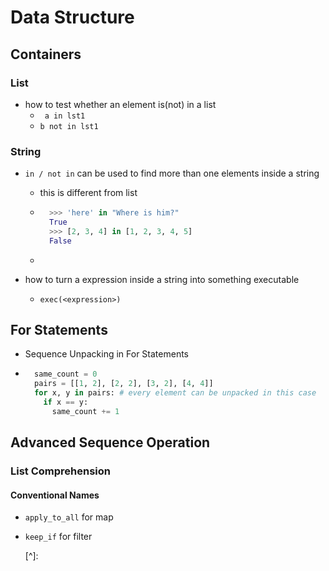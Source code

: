# Data Structure

## Containers

### List

- how to test whether an element is(not) in a list
	- ` a in lst1`
	- `b not in lst1`

### String

- `in / not in` can be used to find more than one elements inside a string

	- this is different from list

	-  ```python
		 >>> 'here' in "Where is him?"
		 True
		 >>> [2, 3, 4] in [1, 2, 3, 4, 5]
		 False
		 ```

	- 

- how to turn a expression inside a string into something executable

	- `exec(<expression>)`

## For Statements

- Sequence Unpacking in For Statements

-  ```python
	 same_count = 0
	 pairs = [[1, 2], [2, 2], [3, 2], [4, 4]]
	 for x, y in pairs: # every element can be unpacked in this case
	   if x == y:
	     same_count += 1
	 ```

## Advanced Sequence Operation

### List Comprehension

#### Conventional Names

- `apply_to_all` for map

- `keep_if` for filter

	[^]: 

	